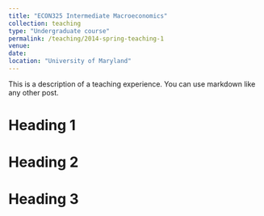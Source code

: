 ```yaml
---
title: "ECON325 Intermediate Macroeconomics"
collection: teaching
type: "Undergraduate course"
permalink: /teaching/2014-spring-teaching-1
venue: 
date: 
location: "University of Maryland"
---
```


This is a description of a teaching experience. You can use markdown like any other post.

Heading 1
======

Heading 2
======

Heading 3
======
